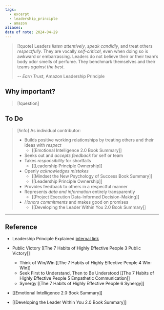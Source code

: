 ```yaml
---
tags:
  - excerpt
  - leadership_principle
  - amazon
aliases: 
date of note: 2024-04-29
---
```


> [!quote]
>Leaders *listen attentively*, *speak candidly*, and treat others *respectfully*. They are vocally *self-critical*, even when doing so is awkward or embarrassing. Leaders do not believe their or their team’s body odor smells of perfume. They benchmark themselves and their teams *against the best*. 
>
>-- *Earn Trust*, Amazon Leadership Principle

## Why important?

>[!question]
>

## To Do

>[!info]
> As individual contributor: 
>- Builds positive working relationships by treating others and their ideas with *respect*
>	- [[Emotional Intelligence 2.0 Book Summary]]
> - Seeks out and *accepts feedback* for self or team
> - Takes *responsibility* for shortfalls
> 	- [[Leadership Principle Ownership]]
> - Openly *acknowledges mistakes*
> 	- [[Mindset the New Psychology of Success Book Summary]]
> 	- [[Leadership Principle Ownership]]
> - Provides feedback to others in a respectful manner
> - Represents *data and information* entirely transparently
> 	- [[Project Execution Data-Informed Decision-Making]]
> - *Honors commitments* and makes good on promises
> 	- [[Developing the Leader Within You 2.0 Book Summary]]




----
## Reference


- Leadership Principle Explained [internal link](https://w.amazon.com/bin/view/LeadershipPrinciples/)
- Public Victory [[The 7 Habits of Highly Effective People 3 Public Victory]]
	- Think of Win/Win [[The 7 Habits of Highly Effective People 4 Win-Win]]
	- Seek First to Understand, Then to Be Understood [[The 7 Habits of Highly Effective People 5 Empathetic Communication]]
	- Synergy [[The 7 Habits of Highly Effective People 6 Synergy]]

- [[Emotional Intelligence 2.0 Book Summary]]
- [[Developing the Leader Within You 2.0 Book Summary]]